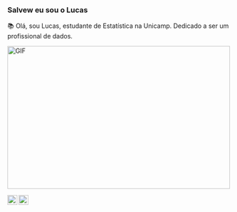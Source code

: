 
### Salvew eu sou o Lucas


<!-- - 📱  Atualmente trabalho com desenvolvimento Web  -->
📚  Olá, sou Lucas, estudante de Estatística na Unicamp. Dedicado a ser um profissional de dados.
<br />

 <img align="center" alt="GIF" src="https://github.com/abhisheknaiidu/abhisheknaiidu/blob/master/code.gif?raw=true" width="500" height="320" />

<!-- [<img align="left" alt="codeSTACKr | Twitter" width="22px" src="https://cdn.jsdelivr.net/npm/simple-icons@v3/icons/twitter.svg" />][twitter] -->
[<img align="left" alt="codeSTACKr | LinkedIn" width="22px" src="https://cdn.jsdelivr.net/npm/simple-icons@v3/icons/linkedin.svg" />][linkedin]
[<img align="left" alt="codeSTACKr | Instagram" width="22px" src="https://cdn.jsdelivr.net/npm/simple-icons@v3/icons/instagram.svg" />][instagram]



<!-- [twitter]: https://twitter.com/LuscaaLima -->
[instagram]: https://instagram.com/luscaa_lima
[linkedin]: https://www.linkedin.com/in/lucas-lima-1459bb160/